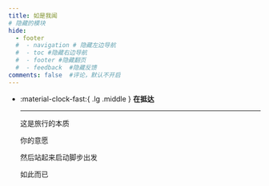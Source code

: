```yaml
---
title: 如是我闻
# 隐藏的模块
hide:
  - footer
  #  - navigation # 隐藏左边导航
  #  - toc #隐藏右边导航
  #  - footer #隐藏翻页
  #  - feedback  #隐藏反馈
comments: false  #评论，默认不开启
---
```


<!-- # 在抵达 -->



<div class="grid cards" markdown>

-   :material-clock-fast:{ .lg .middle } __在抵达__

    ---

    这是旅行的本质 
    
    你的意愿 
    
    然后站起来启动脚步出发 
    
    如此而已

</div>